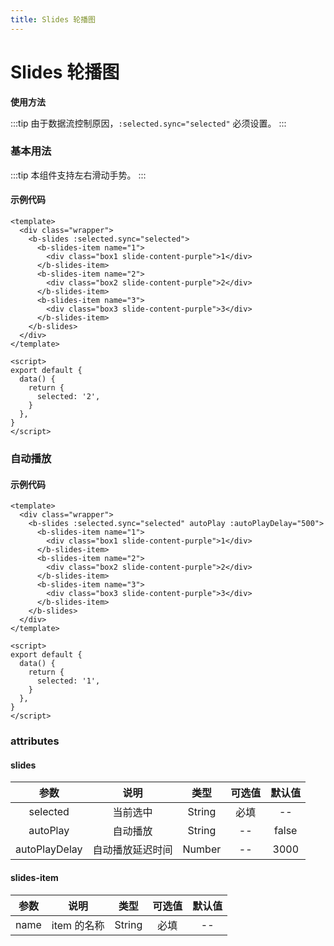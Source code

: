 ```yaml
---
title: Slides 轮播图
---
```


# Slides 轮播图

**使用方法**

:::tip
由于数据流控制原因，`:selected.sync="selected"` 必须设置。
:::

### 基本用法

<ClientOnly>
<slides-demo-common></slides-demo-common>
</ClientOnly>

:::tip
本组件支持左右滑动手势。
:::

#### 示例代码

```vue
<template>
  <div class="wrapper">
    <b-slides :selected.sync="selected">
      <b-slides-item name="1">
        <div class="box1 slide-content-purple">1</div>
      </b-slides-item>
      <b-slides-item name="2">
        <div class="box2 slide-content-purple">2</div>
      </b-slides-item>
      <b-slides-item name="3">
        <div class="box3 slide-content-purple">3</div>
      </b-slides-item>
    </b-slides>
  </div>
</template>

<script>
export default {
  data() {
    return {
      selected: '2',
    }
  },
}
</script>
```

### 自动播放

<ClientOnly>
<slides-demo-settime></slides-demo-settime>
</ClientOnly>

#### 示例代码

```vue
<template>
  <div class="wrapper">
    <b-slides :selected.sync="selected" autoPlay :autoPlayDelay="500">
      <b-slides-item name="1">
        <div class="box1 slide-content-purple">1</div>
      </b-slides-item>
      <b-slides-item name="2">
        <div class="box2 slide-content-purple">2</div>
      </b-slides-item>
      <b-slides-item name="3">
        <div class="box3 slide-content-purple">3</div>
      </b-slides-item>
    </b-slides>
  </div>
</template>

<script>
export default {
  data() {
    return {
      selected: '1',
    }
  },
}
</script>
```

### attributes

#### slides

|     参数      |       说明       |  类型  | 可选值 | 默认值 |
| :-----------: | :--------------: | :----: | :----: | :----: |
|   selected    |     当前选中     | String |  必填  |   --   |
|   autoPlay    |     自动播放     | String |   --   | false  |
| autoPlayDelay | 自动播放延迟时间 | Number |   --   |  3000  |

#### slides-item

| 参数 |    说明     |  类型  | 可选值 | 默认值 |
| :--: | :---------: | :----: | :----: | :----: |
| name | item 的名称 | String |  必填  |   --   |

